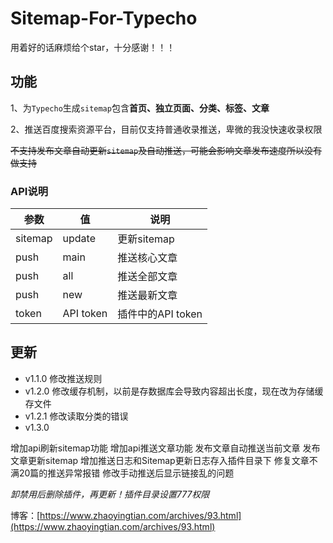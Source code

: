 # Sitemap-For-Typecho

用着好的话麻烦给个star，十分感谢！！！

## 功能

1、为`Typecho`生成`sitemap`包含**首页、独立页面、分类、标签、文章**

2、推送百度搜索资源平台，目前仅支持普通收录推送，卑微的我没快速收录权限

~~不支持发布文章自动更新`sitemap`及自动推送，可能会影响文章发布速度所以没有做支持~~

### API说明

| 参数 | 值 | 说明 | 
| ------- | --------- | ----------------- | 
| sitemap | update | 更新sitemap |
| push | main | 推送核心文章 |
| push | all | 推送全部文章 |
| push | new | 推送最新文章 |
| token | API token | 插件中的API token |

## 更新

* v1.1.0 修改推送规则
* v1.2.0 修改缓存机制，以前是存数据库会导致内容超出长度，现在改为存储缓存文件
* v1.2.1 修改读取分类的错误
* v1.3.0

增加api刷新sitemap功能
增加api推送文章功能
发布文章自动推送当前文章
发布文章更新sitemap
增加推送日志和Sitemap更新日志存入插件目录下
修复文章不满20篇的推送异常报错
修改手动推送后显示链接乱的问题

*卸禁用后删除插件，再更新！插件目录设置777权限*

博客：[https://www.zhaoyingtian.com/archives/93.html](https://www.zhaoyingtian.com/archives/93.html)
